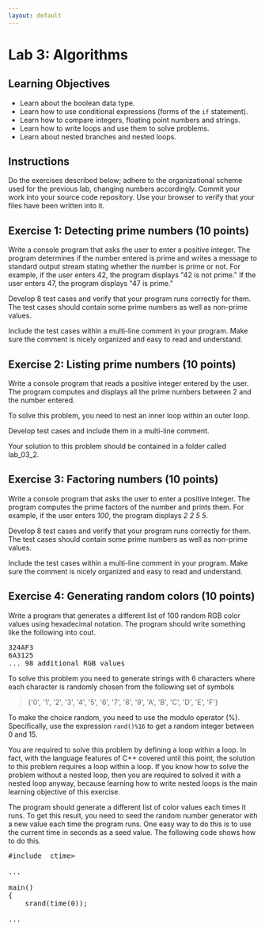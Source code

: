 ```yaml
---
layout: default
---
```


<h1>Lab 3: Algorithms</h1>

## Learning Objectives

- Learn about the boolean data type.
- Learn how to use conditional expressions (forms of the <code>if</code> statement).
- Learn how to compare integers, floating point numbers and strings.
- Learn how to write loops and use them to solve problems.
- Learn about nested branches and nested loops.

## Instructions

Do the exercises described below; adhere to the organizational scheme used for the previous lab, changing numbers accordingly.  Commit your work into your source code repository.  Use your browser to verify that your files have been written into it.

## Exercise 1:  Detecting prime numbers (10 points)

Write a console program that asks the user to enter a positive integer.  The program determines if the number entered is prime and writes a message to standard output stream stating whether the number is prime or not. For example, if the user enters 42, the program displays "42 is not prime."  If the user enters 47, the program displays "47 is prime."

Develop 8 test cases and verify that your program runs correctly for them.  The test cases should contain some prime numbers as well as non-prime values.

Include the test cases within a multi-line comment in your program.  Make sure the comment is nicely organized and easy to read and understand.

## Exercise 2: Listing prime numbers (10 points)

Write a console program that reads a positive integer entered by the user.  The program computes and displays all the prime numbers between 2 and the number entered.

To solve this problem, you need to nest an inner loop within an outer loop.

Develop test cases and include them in a multi-line comment.

Your solution to this problem should be contained in a folder called lab_03_2.

## Exercise 3:  Factoring numbers (10 points)

Write a console program that asks the user to enter a positive integer.  The program computes the prime factors of the number and prints them.  For example, if the user enters _100_, the program displays _2 2 5 5_.

Develop 8 test cases and verify that your program runs correctly for them.  The test cases should contain some prime numbers as well as non-prime values.

Include the test cases within a multi-line comment in your program.  Make sure the comment is nicely organized and easy to read and understand.

## Exercise 4: Generating random colors (10 points)

Write a program that generates a different list of 100 random RGB color values using hexadecimal notation.  The program should write something like the following into cout.

<pre>
324AF3
6A3125
... 98 additional RGB values
</pre>

To solve this problem you need to generate strings 
with 6 characters where each character
is randomly chosen from the following set of symbols

<blockquote>
{'0', '1', '2', '3', '4', '5', '6', '7', '8', '9', 'A', 'B', 'C', 'D', 'E', 'F'}
</blockquote>

To make the choice random, you need to use the modulo operator (%).
Specifically, use the expression <code>rand()%16</code>
to get a random integer between 0 and 15.

You are required to solve this problem by defining a loop within a loop.
In fact, with the language features of C++ covered until this point, the solution to this problem requires a loop within a loop.  If you know how to solve the problem without a nested loop, then you are required to solved it with a nested loop anyway, because learning how to write nested loops is the main learning objective of this exercise.

The program should generate a different list of color values each times it runs.  To get this result, you need to seed the random number generator with a new value each time the program runs.  One easy way to do this is to use the current time in seconds as a seed value.  The following code shows how to do this.

<pre>
#include &nbsp;ctime>

...

main()
{
    srand(time(0));

...
</pre>


